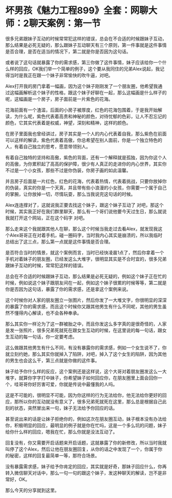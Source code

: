 # 坏男孩《魅力工程899》全套：网聊大师：2聊天案例：第一节

很多兄弟跟妹子互动的时候常常犯这样的错误，总会在不合适的时候跟妹子互动，那么结果是必死无疑的，那么跟妹子互动聊天有三个原则，第一件事就是这件事情是否合理，是否在适当的情况下，第二就是你是否因为这句话。

或者说了这句话就暴露了你的需求感，第三你做了这件事情，妹子应该给你一个什么样的回应，OK我们举一个简单的例子，这个要从我同住的兄弟Alex说起，我记得当时是我正在跟一个妹子非常愉快的吹牛逼，对吧。

Alex打开我的房门拿着一幅画，因为这个妹子刚刚发了一个朋友圈，他希望我通过这幅画解析这个妹子的性格，跟这个妹子好聊在一起，那么这幅画是什么样子的呢，这幅画是一个房子，房子面前是一片紫色的花海。

花海前面有一个渣滥，后面的小房子被厚度，红色的花海包围着，于是我开始解读，为什么呢，紫色代表着高贵和神秘的颜色，对待忧郁的色彩，让人不忍忘记的颜色，它其实代表着是权威，神望，深刻和精神，这样的颜色。

在房子里面我也曾经讲过，房子其实是一个人的内心代表着自我，那么紫色在前面可以这样的解读，紫色代表着高傲，你总希望在别人面前，你是一个独立特色的人，有着自己独立的思考，愿意带领别人。

有着自己独特的坚持和高傲，紫色的背面，还有一个解释就是孤独，因为你这个人的高傲，为你累积起了高高的保护障，很少有人真正的走进你的内心世界，其实你不过是一个小女孩，那些不过是你伪装，你房子画的如此温馨。

并且房子后面是一片红色，红色的花海，代表着热情，代表着挑战，只要你放掉你的伪装，真实的你是一个天真，并且带有些小浪漫的小女孩，你需要一个属于自己的掌腕，让你放掉一切，尽情玩耍，那么当我说完这句话的时候。

Alex连连撑对了，这就说我正要去找这个妹子，跟这个妹子互动了 对吧，那这个时候，其实我正好在我们群里聊天，那么有一个哥们说他要今天过生日，那么就说我就打开这个网站，正在这个码字 对吧。

那么走来这个我就跟其他人在聊，那么这个时候当我走过去看Alex，就发现我这个Alex哥哥正在对着手机，碰一圈码字，当时我内心其实是崩溃的，所以我临时总结出了这三点，那么第一点就是这件事情是否合理。

是否符合当时的情景，就这个案例而言，当时已经快凌晨1点了，然后你拿着一个手机对着妹子的朋友圈，已经发这么大堆字，很明显其实是不合时宜的，很多兄弟跟妹子互动的时候，常常犯这样的错误。

总会在不合适的时候跟妹子互动，那么结果是必死无疑的，例如这个妹子正在忙的时候，例如说这个妹子跟朋友间在一起，例如这个妹子很累的时候等等，第二就是你是否因为这句话，暴露了你的需求感，还是拿这个案例来说。

这个时候你对人家的朋友圈立一张图片，然后你发了一大堆文字，你很明显的深深的暴露了你的需求感，而且这个时候你又跟其他男生有什么不同呢，其他的男生虽然不懂得内心解读，也不会各种奉承。

那么其实你一样沦为了这一群被胎之中，而且你发这么多字真的是很奇怪的，人家是发一张照片，很多兄弟死就死在跟女生互动的时候，在这里说的每一句话，跟女生互动的每一句话，你一定要考虑。

这么做跟其他男生有什么不同，有没有暴露你的需求感，例如一个女生说不了，你就立刻约她，那么其实你就掉入了陷阱，对吧，掉入了这个女生的陷阱，因为其他的男生也会这么干，第三点就是你做的这件事。

妹子给予你什么样的反应，这个案例还是这样说，这个大哥对着朋友圈发这么一大堆字，就算你字字打中妹子，你希望妹子如何回应你，在朋友圈里上面会回你一个，哇哥哥你好厉害可爱，你就是传说中最懂我的人吗。

这是不可能的，很明显不可能，因为你这样的行为无法给你，他无法给你更好的回应，那所以你的互动就没有意义了，很多兄弟死就死在这里，那么总是根据自己此刻的状态，突然冒出来一句，妹子无法给予你回应的话。

甚至说出来的话是让妹子拒绝你的，例如这次在朋友圈互动，妹子根本没有办法给你，积极明显的回应，最明显的例子就是你在忙吗，这是一个多么坑的问题，妹子给你什么样的回应，嗯我在忙，那么你就是没法互动了。

回复没有，你又需要开启话题来开启话题，这就暴露了你的新修改，所以当时我就叫停了这个Alex，然后让他在朋友圈回复，从你的话之中发现了一个，你属于你的秘密，这样的回复最简单一等，那符合场景。

没有暴露需求感，妹子给予你肯定的回应，其实就是好奇，那妹子回应什么，你再转入微信聊天对话中，那么一句一句的跟这个妹子，发这种聊天的解读，岂不是非常好，OK。

那么今天的分享就到这里。